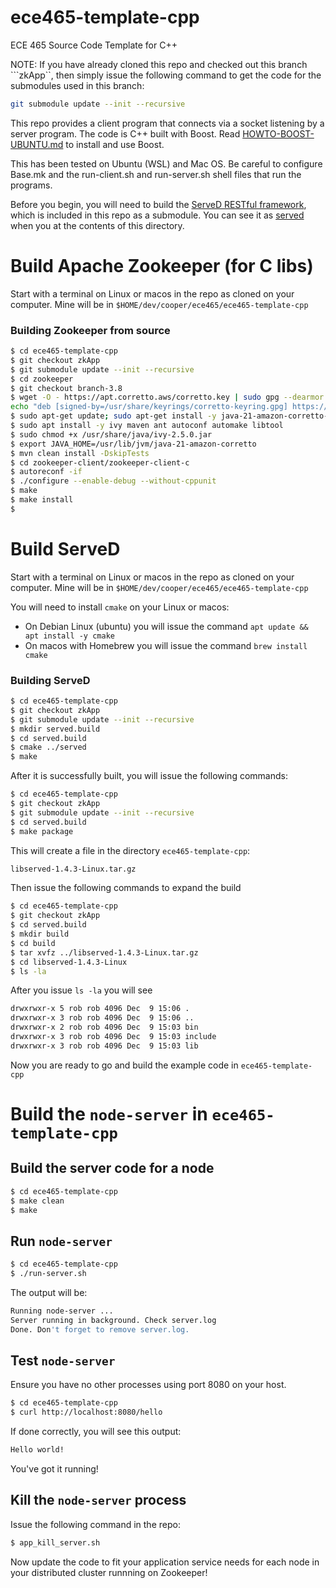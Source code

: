 # ece465-template-cpp
ECE 465 Source Code Template for C++

NOTE: If you have already cloned this repo and checked out this branch ```zkApp``, then simply issue the following command to get the code for the submodules used in this branch:
```bash
git submodule update --init --recursive
```

This repo provides a client program that connects via a socket listening by a server program. The code is C++ built with Boost. Read [HOWTO-BOOST-UBUNTU.md](./HOWTO-BOOST-UBUNTU.md) to install and use Boost.

This has been tested on Ubuntu (WSL) and Mac OS. Be careful to configure Base.mk and the run-client.sh and run-server.sh shell files that run the programs.

Before you begin, you will need to build the [ServeD RESTful framework](https://github.com/meltwater/served), which is included in this repo as a submodule. You can see it as [served](./served/) when you at the contents of this directory.

# Build Apache Zookeeper (for C libs)
Start with a terminal on Linux or macos in the repo as cloned on your computer. Mine will be in ```$HOME/dev/cooper/ece465/ece465-template-cpp```

### Building Zookeeper from source
```bash
$ cd ece465-template-cpp
$ git checkout zkApp
$ git submodule update --init --recursive
$ cd zookeeper
$ git checkout branch-3.8
$ wget -O - https://apt.corretto.aws/corretto.key | sudo gpg --dearmor -o /usr/share/keyrings/corretto-keyring.gpg && \
echo "deb [signed-by=/usr/share/keyrings/corretto-keyring.gpg] https://apt.corretto.aws stable main" | sudo tee /etc/apt/sources.list.d/corretto.list
$ sudo apt-get update; sudo apt-get install -y java-21-amazon-corretto-jdk
$ sudo apt install -y ivy maven ant autoconf automake libtool
$ sudo chmod +x /usr/share/java/ivy-2.5.0.jar
$ export JAVA_HOME=/usr/lib/jvm/java-21-amazon-corretto
$ mvn clean install -DskipTests
$ cd zookeeper-client/zookeeper-client-c
$ autoreconf -if
$ ./configure --enable-debug --without-cppunit 
$ make
$ make install
$ 
```

# Build ServeD
Start with a terminal on Linux or macos in the repo as cloned on your computer. Mine will be in ```$HOME/dev/cooper/ece465/ece465-template-cpp```

You will need to install ```cmake``` on your Linux or macos:
* On Debian Linux (ubuntu) you will issue the command ```apt update &&  apt install -y cmake```
* On macos with Homebrew you will issue the command ```brew install cmake```

### Building ServeD
```bash
$ cd ece465-template-cpp
$ git checkout zkApp
$ git submodule update --init --recursive
$ mkdir served.build
$ cd served.build
$ cmake ../served
$ make
```

After it is successfully built, you will issue the following commands:
```bash
$ cd ece465-template-cpp
$ git checkout zkApp
$ git submodule update --init --recursive
$ cd served.build
$ make package
```

This will create a file in the directory ```ece465-template-cpp```:
```bash
libserved-1.4.3-Linux.tar.gz
```

Then issue the following commands to expand the build
```bash
$ cd ece465-template-cpp
$ git checkout zkApp
$ cd served.build
$ mkdir build
$ cd build
$ tar xvfz ../libserved-1.4.3-Linux.tar.gz
$ cd libserved-1.4.3-Linux
$ ls -la
```
After you issue ```ls -la``` you will see
```bash
drwxrwxr-x 5 rob rob 4096 Dec  9 15:06 .
drwxrwxr-x 3 rob rob 4096 Dec  9 15:06 ..
drwxrwxr-x 2 rob rob 4096 Dec  9 15:03 bin
drwxrwxr-x 3 rob rob 4096 Dec  9 15:03 include
drwxrwxr-x 3 rob rob 4096 Dec  9 15:03 lib
```
Now you are ready to go and build the example code in ```ece465-template-cpp```

# Build the ```node-server``` in ```ece465-template-cpp```

## Build the server code for a node
```bash
$ cd ece465-template-cpp
$ make clean
$ make
```

## Run ```node-server```
```bash
$ cd ece465-template-cpp
$ ./run-server.sh
```

The output will be:
```bash
Running node-server ...
Server running in background. Check server.log
Done. Don't forget to remove server.log.
```

## Test ```node-server```
Ensure you have no other processes using port 8080 on your host.
```bash
$ cd ece465-template-cpp
$ curl http://localhost:8080/hello
```

If done correctly, you will see this output:
```bash
Hello world!
```

You've got it running!

## Kill the ```node-server``` process
Issue the following command in the repo:
```bash
$ app_kill_server.sh
```

Now update the code to fit your application service needs for each node in your distributed cluster runnning on Zookeeper!
